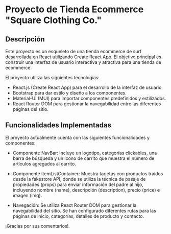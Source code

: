 # Proyecto de Tienda Ecommerce "Square Clothing Co."

## Descripción

Este proyecto es un esqueleto de una tienda ecommerce de surf desarrollada en React utilizando Create React App. El objetivo principal es construir una interfaz de usuario interactiva y atractiva para una tienda de ecommerce.

El proyecto utiliza las siguientes tecnologías:

- React.js (Create React App) para el desarrollo de la interfaz de usuario.
- Bootstrap para dar estilo y diseño a los componentes.
- Material-UI (MUI) para importar componentes predefinidos y estilizados.
- React Router DOM para gestionar la navegabilidad entre las diferentes páginas del sitio.

## Funcionalidades Implementadas

El proyecto actualmente cuenta con las siguientes funcionalidades y componentes:

- Componente NavBar: Incluye un logotipo, categorías clickables, una barra de búsqueda y un icono de carrito que muestra el número de artículos agregados al carrito.

- Componente ItemListContainer: Muestra tarjetas con productos traídos desde la fakestore API, donde se utiliza la técnica de pasaje de propiedades (props) para enviar información del padre al hijo, incluyendo nombre (name), descripción (description), precio (price) e imagen (img).

- Navegación: Se utiliza React Router DOM para gestionar la navegabilidad del sitio. Se han configurado diferentes rutas para las páginas de inicio, categorías, detalles de producto y contacto.

¡Gracias por sus comentarios!.
